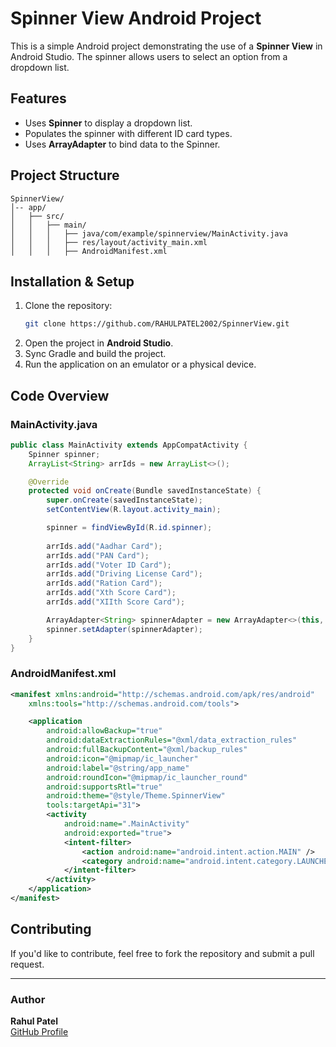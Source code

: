 # Spinner View Android Project

This is a simple Android project demonstrating the use of a **Spinner View** in Android Studio. The spinner allows users to select an option from a dropdown list.

## Features
- Uses **Spinner** to display a dropdown list.
- Populates the spinner with different ID card types.
- Uses **ArrayAdapter** to bind data to the Spinner.

## Project Structure
```
SpinnerView/
│-- app/
│   ├── src/
│   │   ├── main/
│   │   │   ├── java/com/example/spinnerview/MainActivity.java
│   │   │   ├── res/layout/activity_main.xml
│   │   │   ├── AndroidManifest.xml
```

## Installation & Setup
1. Clone the repository:
   ```sh
   git clone https://github.com/RAHULPATEL2002/SpinnerView.git
   ```
2. Open the project in **Android Studio**.
3. Sync Gradle and build the project.
4. Run the application on an emulator or a physical device.

## Code Overview

### MainActivity.java
```java
public class MainActivity extends AppCompatActivity {
    Spinner spinner;
    ArrayList<String> arrIds = new ArrayList<>();

    @Override
    protected void onCreate(Bundle savedInstanceState) {
        super.onCreate(savedInstanceState);
        setContentView(R.layout.activity_main);

        spinner = findViewById(R.id.spinner);
        
        arrIds.add("Aadhar Card");
        arrIds.add("PAN Card");
        arrIds.add("Voter ID Card");
        arrIds.add("Driving License Card");
        arrIds.add("Ration Card");
        arrIds.add("Xth Score Card");
        arrIds.add("XIIth Score Card");

        ArrayAdapter<String> spinnerAdapter = new ArrayAdapter<>(this, android.R.layout.simple_spinner_dropdown_item, arrIds);
        spinner.setAdapter(spinnerAdapter);
    }
}
```

### AndroidManifest.xml
```xml
<manifest xmlns:android="http://schemas.android.com/apk/res/android"
    xmlns:tools="http://schemas.android.com/tools">

    <application
        android:allowBackup="true"
        android:dataExtractionRules="@xml/data_extraction_rules"
        android:fullBackupContent="@xml/backup_rules"
        android:icon="@mipmap/ic_launcher"
        android:label="@string/app_name"
        android:roundIcon="@mipmap/ic_launcher_round"
        android:supportsRtl="true"
        android:theme="@style/Theme.SpinnerView"
        tools:targetApi="31">
        <activity
            android:name=".MainActivity"
            android:exported="true">
            <intent-filter>
                <action android:name="android.intent.action.MAIN" />
                <category android:name="android.intent.category.LAUNCHER" />
            </intent-filter>
        </activity>
    </application>
</manifest>
```


## Contributing
If you'd like to contribute, feel free to fork the repository and submit a pull request.


---
### Author
**Rahul Patel**  
[GitHub Profile](https://github.com/RAHULPATEL2002)

